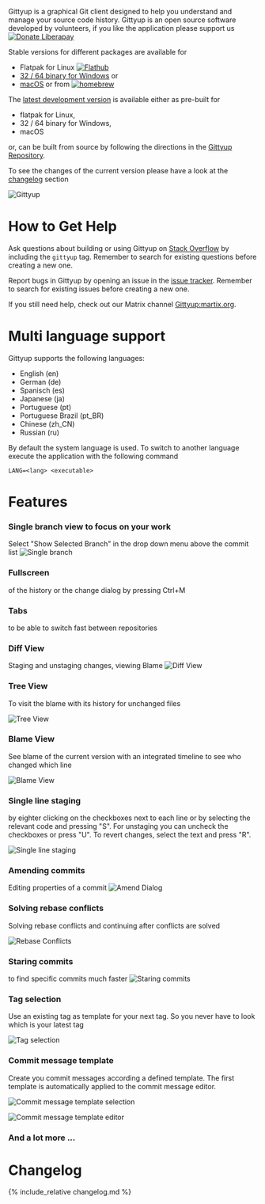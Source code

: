 <!--- Github page main file --->

Gittyup is a graphical Git client designed to help you understand and manage your source code history. Gittyup is an open source software developed by volunteers, if you like the application please support us [![Donate Liberapay](https://liberapay.com/assets/widgets/donate.svg)](https://liberapay.com/Gittyup/donate)

Stable versions for different packages are available for
- Flatpak for Linux [![Flathub](https://img.shields.io/badge/Flathub-gray?logo=Flathub&logoColor=23FBB04)](https://flathub.org/apps/details/com.github.Murmele.Gittyup)
- [32 / 64 binary for Windows](https://github.com/Murmele/Gittyup/releases/stable) or
- [macOS](https://github.com/Murmele/Gittyup/releases/stable) or from [![homebrew](https://img.shields.io/badge/Homebrew-gray?logo=Homebrew&logoColor=%23FBB040)](https://formulae.brew.sh/cask/gittyup)

The [latest development version](https://github.com/Murmele/Gittyup/releases/tag/development) is available either as pre-built for
- flatpak for Linux,
- 32 / 64 binary for Windows,
- macOS

or, can be built from source by following the directions in the [Gittyup Repository](https://github.com/Murmele/Gittyup#how-to-build).

To see the changes of the current version please have a look at the <A href="#changelog">changelog</A> section

![Gittyup](https://raw.githubusercontent.com/Murmele/Gittyup/master/rsrc/screenshots/main_dark_orig.png)

How to Get Help
===============

Ask questions about building or using Gittyup on
[Stack Overflow](http://stackoverflow.com/questions/tagged/gittyup) by
including the `gittyup` tag. Remember to search for existing questions
before creating a new one.

Report bugs in Gittyup by opening an issue in the
[issue tracker](https://github.com/Murmele/gittyup/issues).
Remember to search for existing issues before creating a new one.

If you still need help, check out our Matrix channel
[Gittyup:martix.org](https://matrix.to/#/#Gittyup:matrix.org).

Multi language support
======================

Gittyup supports the following languages:
- English (en)
- German (de)
- Spanisch (es)
- Japanese (ja)
- Portuguese (pt)
- Portuguese Brazil (pt_BR)
- Chinese (zh_CN)
- Russian (ru)

By default the system language is used. To switch to another language execute the application with the following command
```
LANG=<lang> <executable>
```


Features
========

### Single branch view to focus on your work
Select "Show Selected Branch" in the drop down menu above the commit list
![Single branch](https://raw.githubusercontent.com/Murmele/Gittyup/master/rsrc/screenshots/main_show_selected_branch.png)

### Fullscreen
of the history or the change dialog by pressing Ctrl+M

### Tabs
to be able to switch fast between repositories

### Diff View
Staging and unstaging changes, viewing Blame
![Diff View](https://raw.githubusercontent.com/Murmele/Gittyup/master/rsrc/screenshots/DiffView.png)

### Tree View
To visit the blame with its history for unchanged files

![Tree View](https://raw.githubusercontent.com/Murmele/Gittyup/master/rsrc/screenshots/treeview.png)

### Blame View
See blame of the current version with an integrated timeline to see who changed which line

![Blame View](https://raw.githubusercontent.com/Murmele/Gittyup/master/rsrc/screenshots/BlameView.png)

### Single line staging 
by eighter clicking on the checkboxes next to each line or by selecting the relevant code and pressing "S". For unstaging you can uncheck the checkboxes or press "U". To revert changes, select the text and press "R".

![Single line staging](https://raw.githubusercontent.com/Murmele/Gittyup/master/rsrc/screenshots/double_treeview_single_line_staging.png)

### Amending commits
Editing properties of a commit
![Amend Dialog](https://raw.githubusercontent.com/Murmele/Gittyup/master/rsrc/screenshots/AmendDialog.png)

### Solving rebase conflicts
Solving rebase conflicts and continuing after conflicts are solved

![Rebase Conflicts](https://raw.githubusercontent.com/Murmele/Gittyup/master/rsrc/screenshots/RebaseConflicts.png)

### Staring commits
to find specific commits much faster
![Staring commits](https://raw.githubusercontent.com/Murmele/Gittyup/master/rsrc/screenshots/starring_commits.png)

### Tag selection
Use an existing tag as template for your next tag. So you never have to look which is your latest tag

![Tag selection](https://raw.githubusercontent.com/Murmele/Gittyup/master/rsrc/screenshots/tag_selection.png)

### Commit message template
Create you commit messages according a defined template. The first template is automatically applied to the commit message editor.

![Commit message template selection](https://raw.githubusercontent.com/Murmele/Gittyup/master/rsrc/screenshots/CommitMessageTemplateSelection.png)

![Commit message template editor](https://raw.githubusercontent.com/Murmele/Gittyup/master/rsrc/screenshots/CommitMessageTemplateEditor.png)

### And a lot more ...

Changelog
=========

{% include_relative changelog.md %}

